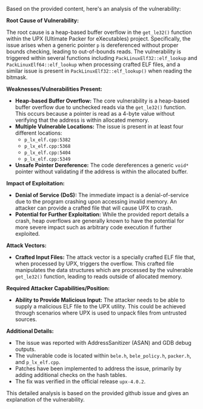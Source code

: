 Based on the provided content, here's an analysis of the vulnerability:

**Root Cause of Vulnerability:**

The root cause is a heap-based buffer overflow in the `get_le32()` function within the UPX (Ultimate Packer for eXecutables) project. Specifically, the issue arises when a generic pointer `p` is dereferenced without proper bounds checking, leading to out-of-bounds reads. The vulnerability is triggered within several functions including `PackLinuxElf32::elf_lookup` and `PackLinuxElf64::elf_lookup` when processing crafted ELF files, and a similar issue is present in `PackLinuxElf32::elf_lookup()` when reading the bitmask.

**Weaknesses/Vulnerabilities Present:**

*   **Heap-based Buffer Overflow:** The core vulnerability is a heap-based buffer overflow due to unchecked reads via the `get_le32()` function. This occurs because a pointer is read as a 4-byte value without verifying that the address is within allocated memory.
*   **Multiple Vulnerable Locations:** The issue is present in at least four different locations:
    *   `p_lx_elf.cpp:5382`
    *   `p_lx_elf.cpp:5368`
    *   `p_lx_elf.cpp:5404`
    *    `p_lx_elf.cpp:5349`
*   **Unsafe Pointer Dereference:** The code dereferences a generic `void*` pointer without validating if the address is within the allocated buffer.

**Impact of Exploitation:**

*   **Denial of Service (DoS):** The immediate impact is a denial-of-service due to the program crashing upon accessing invalid memory. An attacker can provide a crafted file that will cause UPX to crash.
*   **Potential for Further Exploitation:** While the provided report details a crash, heap overflows are generally known to have the potential for more severe impact such as arbitrary code execution if further exploited.

**Attack Vectors:**

*   **Crafted Input Files:** The attack vector is a specially crafted ELF file that, when processed by UPX, triggers the overflow. This crafted file manipulates the data structures which are processed by the vulnerable `get_le32()` function, leading to reads outside of allocated memory.

**Required Attacker Capabilities/Position:**

*   **Ability to Provide Malicious Input:** The attacker needs to be able to supply a malicious ELF file to the UPX utility. This could be achieved through scenarios where UPX is used to unpack files from untrusted sources.

**Additional Details:**

*   The issue was reported with AddressSanitizer (ASAN) and GDB debug outputs.
*   The vulnerable code is located within `bele.h`, `bele_policy.h`, `packer.h`, and `p_lx_elf.cpp`.
*   Patches have been implemented to address the issue, primarily by adding additional checks on the hash tables.
*   The fix was verified in the official release `upx-4.0.2`.

This detailed analysis is based on the provided github issue and gives an explanation of the vulnerability.